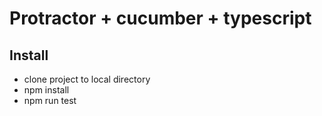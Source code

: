 # Protractor + cucumber + typescript


## Install
- clone project to local directory
- npm install
- npm run test
